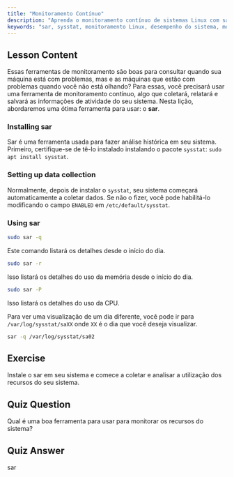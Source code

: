 ```yaml
---
title: "Monitoramento Contínuo"
description: "Aprenda o monitoramento contínuo de sistemas Linux com sar. Entenda a instalação, coleta de dados e como analisar o uso histórico de recursos para desempenho. Comece já!"
keywords: "sar, sysstat, monitoramento Linux, desempenho do sistema, monitoramento contínuo, iniciante, tutorial, guia"
---
```


## Lesson Content

Essas ferramentas de monitoramento são boas para consultar quando sua máquina está com problemas, mas e as máquinas que estão com problemas quando você não está olhando? Para essas, você precisará usar uma ferramenta de monitoramento contínuo, algo que coletará, relatará e salvará as informações de atividade do seu sistema. Nesta lição, abordaremos uma ótima ferramenta para usar: o **sar**.

### Installing sar

Sar é uma ferramenta usada para fazer análise histórica em seu sistema. Primeiro, certifique-se de tê-lo instalado instalando o pacote `sysstat`: `sudo apt install sysstat`.

### Setting up data collection

Normalmente, depois de instalar o `sysstat`, seu sistema começará automaticamente a coletar dados. Se não o fizer, você pode habilitá-lo modificando o campo `ENABLED` em `/etc/default/sysstat`.

### Using sar

```bash
sudo sar -q
```

Este comando listará os detalhes desde o início do dia.

```bash
sudo sar -r
```

Isso listará os detalhes do uso da memória desde o início do dia.

```bash
sudo sar -P
```

Isso listará os detalhes do uso da CPU.

Para ver uma visualização de um dia diferente, você pode ir para `/var/log/sysstat/saXX` onde `XX` é o dia que você deseja visualizar.

```bash
sar -q /var/log/sysstat/sa02
```

## Exercise

Instale o sar em seu sistema e comece a coletar e analisar a utilização dos recursos do seu sistema.

## Quiz Question

Qual é uma boa ferramenta para usar para monitorar os recursos do sistema?

## Quiz Answer

sar
